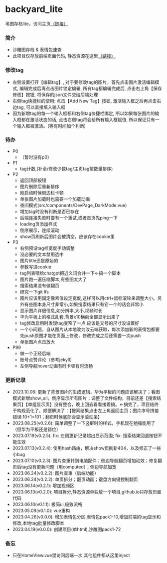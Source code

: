 # backyard_lite
弔图存档lite，访问主页[（链接）](https://umas2022.github.io/backyard/)


### 简介
- 沙雕图存档 & 表情包速查
- 此项目仅存放前端页面代码, 静态资源在这里[（链接）](https://github.com/umas2022/backyard_store)


### 修改tag
- 左侧设置打开【编辑tag】, 对于要修改tag的图片，首先点击图片激活编辑模式, 编辑完成后再点击图片锁定编辑, 所有tag都编辑完成后, 点击右上角【保存修改】按钮, 将保存的json文件交给后端处理
- 右侧tag快捷栏的使用: 点击【Add New Tag】按钮, 激活输入框之后再点击右边tag, 可以直接填入输入框
- 因为新增tag的每一个输入框都和右侧tag快捷栏绑定, 所以如果每张图片的输入框都在激活状态的话, 点击右侧tag将会给所有输入框赋值, 所以保证只有一个输入框被激活。(等有时间加个判断) 


### 待办
- P0
  - （暂时没有p0）
- P1
  - tag计数,(补全/修改少数tag/主页tag按数量排序)
- P2
  - 返回顶部按钮
  - 图片删除后重新排序
  - 刚启动时候侧边栏卡顿
  - 单张图片加载时也需要一个加载动画
  - 夜间模式(src/components/DevPage_DarkMode.vue)
  - 增加tag时没有判断是否已存在
  - 后端连接失败时要有一个重试,或者首页先ping一下
  - loading页添加样式
  - 倒序展示，连续滚动
  - show页刷新后图片会被清空，应该存在cookie里
- P3
  - 右侧预设tag栏宽度手动调整
  - 没必要的文本禁用选中
  - 图片title还是原始的
  - 参数写进cookie
  - tag列表喂给chatgpt把近义词合并一下←搞一个脚本
  - 图片跑一遍压缩脚本,有些图太大了
  - 搜索结果没有做翻页
  - 研究一下git lfs
  - 图片应该用固定像素值设定宽度,这样可以用ctrl+鼠标滚轮来调整大小。另外有些图本身尺寸非常小,如果搜索结果只有它一个的话会非常小
  - 显示图片详细信息,如分辨率,大小,视频时长
  - 华为平板上的格式乱套,背景x10横向全部显示出来了
  - tag修改启用时发现tag变窄了一点,应该是叉号的尺寸没设置好
  - 一个小问题，自从图片从本地改为改云端获取，每次添加新的表情包都要先push原图才能在页面上修改，修改完成之后还需要一次push
  - 单张图片点击放大
- P99
  - 做一个正经后端
  - 账号点赞评论（参考jekyll）
  - 左侧导航hover动画有时卡顿有时流畅



### 更新记录
- 2023.10.06: 更新了背景图片的生成逻辑，华为平板的问题应该解决了；看图模式新增show_all，倒序显示所有图片；调整了文件结构，目前还差【搜索结果页】【单组显示页】没有整合，晚上回去看看接着搞。←搞完了，项目结终于构规范化了。顺便解决了：【搜索结果点击左上角返回主页；图片序号拼接错误:10+1=101；翻页时候底部会显示滚动条】
- 2023.08.25(v0.2.6): 简单调整了一下竖屏时的样式，手机现在勉强能用了（但华为平板还是错位）
- 2023.07.19(v0.2.5): fix: 左侧更新记录超出显示范围; fix: 搜索结果回退按钮不能生效
- 2023.07.13(v0.2.4): 使用hash路由，解决show页刷新404，以及修正了一些小bug
- 2023.07.10(v0.2.3): 图片查重转到电脑配件；侧边导航翻页增加动效；修复翻页后tag没有更新问题（用computed）；侧边导航加宽
- 2023.06.24(v0.2.2): 图片查重（后端功能）
- 2023.06.24(v0.2.2): 单页拆分；翻页动画；键盘方向键控制翻页
- 2023.06.14(v0.2.1): 增加视频区
- 2023.06.13(v0.2.0): 项目拆分,静态资源单独放一个项目,github.io只存放页面代码
- 2023.06.10(v0.1.1): 极简ui,极致流畅
- 2023.05.09(v0.1.0): vue重构
- 2023.04.26(v0.0.0): 增加表情包分区,表情包pack1-10,增加前端的tag显示和修改,本地tag批量修改脚本
- 2023.04.19(v0.0.0): 创建项目(单html),沙雕图pack1-72


### 备忘
- 只在HomeView.vue里访问后端一次,其他组件都从这里inject



